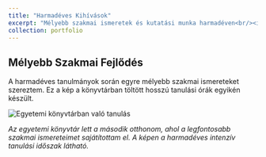 ```yaml
---
title: "Harmadéves Kihívások"
excerpt: "Mélyebb szakmai ismeretek és kutatási munka harmadéven<br/><img src='/bandi_timi_evelyne.github.io/images/harmadik.png' alt='Egyetemi könyvtárban való tanulás'>"
collection: portfolio
---
```


## Mélyebb Szakmai Fejlődés

A harmadéves tanulmányok során egyre mélyebb szakmai ismereteket szereztem. Ez a kép a könyvtárban töltött hosszú tanulási órák egyikén készült.

![Egyetemi könyvtárban való tanulás](/bandi_timi_evelyne.github.io/images/harmadik.png "Intenzív tanulás az egyetemi könyvtárban")

*Az egyetemi könyvtár lett a második otthonom, ahol a legfontosabb szakmai ismereteimet sajátítottam el. A képen a harmadéves intenzív tanulási időszak látható.*